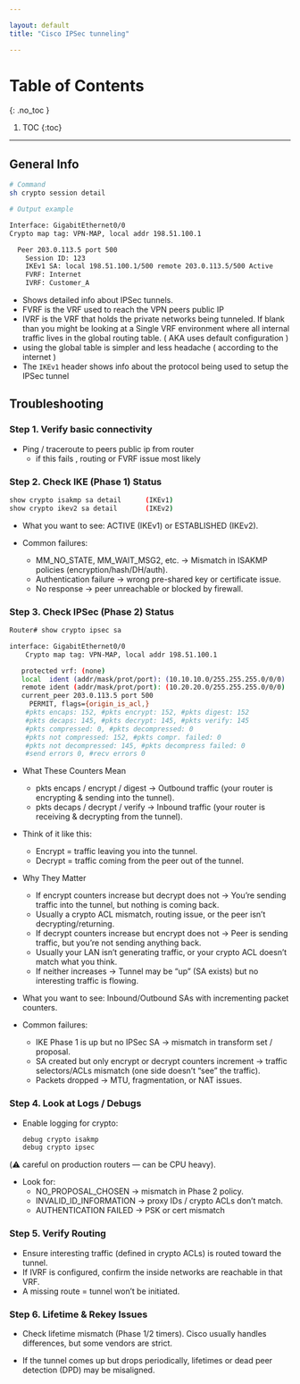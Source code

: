```yaml
---

layout: default
title: "Cisco IPSec tunneling"

---
```


# Table of Contents  
{: .no_toc }

1. TOC 
{:toc}

---



## **General Info**

```bash
# Command
sh crypto session detail

# Output example

Interface: GigabitEthernet0/0
Crypto map tag: VPN-MAP, local addr 198.51.100.1

  Peer 203.0.113.5 port 500
    Session ID: 123
    IKEv1 SA: local 198.51.100.1/500 remote 203.0.113.5/500 Active
    FVRF: Internet
    IVRF: Customer_A

``` 

* Shows detailed info about IPSec tunnels. 
* FVRF is the VRF used to reach the VPN peers public IP 
* IVRF is the VRF that holds the private networks being tunneled. If blank than you might be looking at a Single VRF environment where all internal traffic lives in the global routing table. ( AKA uses default configuration ) 
* using the global table is simpler and less headache ( according to the internet ) 
* The `IKEv1` header shows info about the protocol being used to setup the IPSec tunnel 

## **Troubleshooting**

### **Step 1. Verify basic connectivity**

* Ping / traceroute to peers public ip from router 
    * if this fails , routing or FVRF issue most likely  

### **Step 2. Check IKE (Phase 1) Status**

```bash
show crypto isakmp sa detail      (IKEv1)
show crypto ikev2 sa detail       (IKEv2)
```

* What you want to see: ACTIVE (IKEv1) or ESTABLISHED (IKEv2).

* Common failures:
    * MM_NO_STATE, MM_WAIT_MSG2, etc. → Mismatch in ISAKMP policies (encryption/hash/DH/auth).
    * Authentication failure → wrong pre-shared key or certificate issue.
    * No response → peer unreachable or blocked by firewall.

### **Step 3. Check IPSec (Phase 2) Status**

```bash
Router# show crypto ipsec sa

interface: GigabitEthernet0/0
    Crypto map tag: VPN-MAP, local addr 198.51.100.1

   protected vrf: (none)
   local  ident (addr/mask/prot/port): (10.10.10.0/255.255.255.0/0/0)
   remote ident (addr/mask/prot/port): (10.20.20.0/255.255.255.0/0/0)
   current_peer 203.0.113.5 port 500
     PERMIT, flags={origin_is_acl,}
    #pkts encaps: 152, #pkts encrypt: 152, #pkts digest: 152
    #pkts decaps: 145, #pkts decrypt: 145, #pkts verify: 145
    #pkts compressed: 0, #pkts decompressed: 0
    #pkts not compressed: 152, #pkts compr. failed: 0
    #pkts not decompressed: 145, #pkts decompress failed: 0
    #send errors 0, #recv errors 0
```

* What These Counters Mean

    * pkts encaps / encrypt / digest → Outbound traffic (your router is encrypting & sending into the tunnel).
    * pkts decaps / decrypt / verify → Inbound traffic (your router is receiving & decrypting from the tunnel).

* Think of it like this:

    * Encrypt = traffic leaving you into the tunnel.
    * Decrypt = traffic coming from the peer out of the tunnel.

* Why They Matter

    * If encrypt counters increase but decrypt does not → You’re sending traffic into the tunnel, but nothing is coming back.
    *  Usually a crypto ACL mismatch, routing issue, or the peer isn’t decrypting/returning.
    * If decrypt counters increase but encrypt does not → Peer is sending traffic, but you’re not sending anything back.
    * Usually your LAN isn’t generating traffic, or your crypto ACL doesn’t match what you think.
    * If neither increases → Tunnel may be “up” (SA exists) but no interesting traffic is flowing.

* What you want to see: Inbound/Outbound SAs with incrementing packet counters.

* Common failures:
    * IKE Phase 1 is up but no IPSec SA → mismatch in transform set / proposal.
    * SA created but only encrypt or decrypt counters increment → traffic selectors/ACLs mismatch (one side doesn’t “see” the traffic).
    * Packets dropped → MTU, fragmentation, or NAT issues.

### **Step 4. Look at Logs / Debugs**

* Enable logging for crypto:

    ```bash
    debug crypto isakmp
    debug crypto ipsec
    ```

(⚠️ careful on production routers — can be CPU heavy).

* Look for:
    * NO_PROPOSAL_CHOSEN → mismatch in Phase 2 policy.
    * INVALID_ID_INFORMATION → proxy IDs / crypto ACLs don’t match.
    * AUTHENTICATION FAILED → PSK or cert mismatch

### **Step 5. Verify Routing**

* Ensure interesting traffic (defined in crypto ACLs) is routed toward the tunnel.
* If IVRF is configured, confirm the inside networks are reachable in that VRF.
* A missing route = tunnel won’t be initiated.

### **Step 6. Lifetime & Rekey Issues**

* Check lifetime mismatch (Phase 1/2 timers). Cisco usually handles differences, but some vendors are strict.

* If the tunnel comes up but drops periodically, lifetimes or dead peer detection (DPD) may be misaligned.
